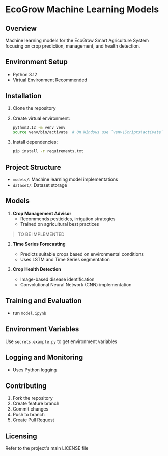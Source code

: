 # EcoGrow Machine Learning Models

## Overview
Machine learning models for the EcoGrow Smart Agriculture System focusing on crop prediction, management, and health detection.

## Environment Setup
- Python 3.12
- Virtual Environment Recommended

## Installation
1. Clone the repository
2. Create virtual environment:
   ```bash
   python3.12 -m venv venv
   source venv/bin/activate  # On Windows use `venv\Scripts\activate`
   ```

3. Install dependencies:
   ```bash
   pip install -r requirements.txt
   ```

## Project Structure
- `models/`: Machine learning model implementations
- `dataset/`: Dataset storage

## Models

1. **Crop Management Advisor**
   - Recommends pesticides, irrigation strategies
   - Trained on agricultural best practices

> TO BE IMPLEMENTED

2. **Time Series Forecasting**
   - Predicts suitable crops based on environmental conditions
   - Uses LSTM and Time Series segmentation

3. **Crop Health Detection**
   - Image-based disease identification
   - Convolutional Neural Network (CNN) implementation

## Training and Evaluation
- run `model.ipynb`
<!-- 
## API Deployment
- FastAPI for model serving
- Run API server:
  ```bash
  uvicorn main:app --reload
  ``` -->

## Environment Variables
Use `secrets.example.py` to get environment variables

## Logging and Monitoring
- Uses Python logging

## Contributing
1. Fork the repository
2. Create feature branch
3. Commit changes
4. Push to branch
5. Create Pull Request

## Licensing
Refer to the project's main LICENSE file